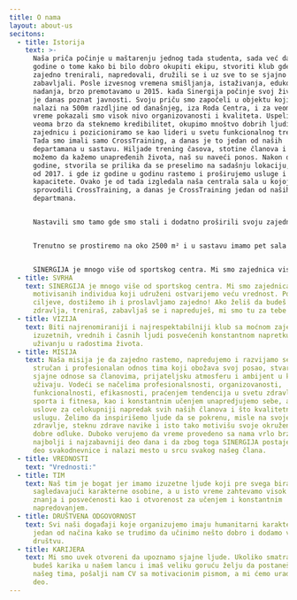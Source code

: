```yaml
---
title: O nama
layout: about-us
secitons:
  - title: Istorija
    text: >-
      Naša priča počinje u maštarenju jednog tada studenta, sada već davne 2012.
      godine o tome kako bi bilo dobro okupiti ekipu, stvoriti klub gde bi svi
      zajedno trenirali, napredovali, družili se i uz sve to se sjajno
      zabavljali. Posle izvesnog vremena smišljanja, istaživanja, edukovanja,
      nadanja, brzo premotavamo u 2015. kada Sinergija počinje svoj život kakav
      je danas poznat javnosti. Svoju priču smo započeli u objektu koji se
      nalazi na 500m razdljine od današnjeg, iza Roda Centra, i za veoma kratko
      vreme pokazali smo visok nivo organizovanosti i kvaliteta. Uspeli smo
      veoma brzo da steknemo kredibilitet, okupimo mnoštvo dobrih ljudi u moćnu
      zajednicu i pozicioniramo se kao lideri u svetu funkcionalnog treninga.
      Tada smo imali samo CrossTraining, a danas je to jedan od naših
      departamana u sastavu. Hiljade trening časova, stotine članova i slobodno
      možemo da kažemo unapređenih života, naš su naveći ponos. Nakon dve
      godine, stvorila se prilika da se preselimo na sadašnju lokaciju, gde smo
      od 2017. i gde iz godine u godinu rastemo i proširujemo usluge i
      kapacitete. Ovako je od tada izgledala naša centrala sala u kojoj smo
      sprovodili CrossTraining, a danas je CrossTraining jedan od naših
      departmana.


      Nastavili smo tamo gde smo stali i dodatno proširili svoju zajednicu. Pridružilo nam se puno sjajnih ljudi i mnogima smo postali druga kuća. Organizovali smo takmičenja, kako klupska za naše članove, tako i internacionalna i pokazali zavidan nivo organizovanosti i ambicije. Mnoštvo sjajnih takmičara i zavidnih rezultata koji su ostvarili su takođe naš veliki ponos i dokaz tome da kvalitetno i posvećeno radimo. Od mnogobrojnijh takmičara, posebno izdvajamo naše trenere Tamaru Trumbetaš i braću Lazara i Luku Đukić koji su dostigli najviše moguće visine u takmičarskom CrossFit-u, takmičili se na najprestižnijem takmičenju 'CrossFit Games-u' i godinama predstavljaju svetsku elitu.


      Trenutno se prostiremo na oko 2500 m² i u sastavu imamo pet sala sa različitim pristupom treningu, lounge bar-om i još puno toga što doprinosi da se članovi osećaju kao kod svoje kuće. Poznati smo od samih početaka po fantastičnoj zajednici i sjajnoj prijateljskoj atmosferi. Mi smo druga kuća puno sjajnih ljudi ali i nekoliko životinja.


      SINERGIJA je mnogo više od sportskog centra. Mi smo zajednica visoko motivisanih individua koji udruženi ostvarijemo veću vrednost. Postavljamo ciljeve, dostižemo ih i proslavljamo zajedno! Ako želiš da budeš odličnog zdravlja, treniraš, zabavljaš se i napreduješ, mi smo tu za tebe!
  - title: SVRHA
    text: SINERGIJA je mnogo više od sportskog centra. Mi smo zajednica visoko
      motivisanih individua koji udruženi ostvarijemo veću vrednost. Postavljamo
      ciljeve, dostižemo ih i proslavljamo zajedno! Ako želiš da budeš odličnog
      zdravlja, treniraš, zabavljaš se i napreduješ, mi smo tu za tebe!
  - title: VIZIJA
    text: Biti najrenomiraniji i najrespektabilniji klub sa moćnom zajednicom
      izuzetnih, vrednih i časnih ljudi posvećenih konstantnom napretku i
      uživanju u radostima života.
  - title: MISIJA
    text: Naša misija je da zajedno rastemo, napredujemo i razvijamo se. Kroz
      stručan i profesionalan odnos tima koji obožava svoj posao, stvaramo
      sjajne odnose sa članovima, prijateljsku atmosferu i ambijent u kojem svi
      uživaju. Vodeći se načelima profesionalsnosti, organizovanosti,
      funkcionalnosti, efikasnosti, praćenjem tendencija u svetu zdravlja,
      sporta i fitnesa, kao i konstantnim učenjem unapredjujemo sebe, a time i
      uslove za celokupniji napredak svih naših članova i što kvalitetniju
      uslugu. Želimo da inspirišemo ljude da se pokrenu, misle na svoje
      zdravlje, steknu zdrave navike i isto tako motivišu svoje okruženje na
      dobre odluke. Duboko verujemo da vreme provedeno sa nama vrlo brzo postaje
      najbolji i najzabavniji deo dana i da zbog toga SINERGIJA postaje bitan
      deo svakodnevnice i nalazi mesto u srcu svakog našeg člana.
  - title: VREDNOSTI
    text: "V﻿rednosti:"
  - title: TIM
    text: Naš tim je bogat jer imamo izuzetne ljude koji pre svega biramo
      sagledavajući karakterne osobine, a u isto vreme zahtevamo visok nivo
      znanja i posvećenosti kao i otvorenost za učenjem i konstantnim
      napredovanjem.
  - title: DRUŠTVENA ODGOVORNOST
    text: Svi naši događaji koje organizujemo imaju humanitarni karakter i to je
      jedan od načina kako se trudimo da učinimo nešto dobro i dodamo vrednost
      društvu.
  - title: KARIJERA
    text: Mi smo uvek otvoreni da upoznamo sjajne ljude. Ukoliko smatraš da možeš da
      budeš karika u našem lancu i imaš veliku goruću želju da postaneš deo
      našeg tima, pošalji nam CV sa motivacionim pismom, a mi ćemo uraditi naš
      deo.
---
```

